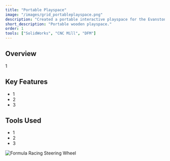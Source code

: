 ```yaml
---
title: "Portable Playspace"
image: "/images/grid_portableplayspace.png"
description: "Created a portable interactive playspace for the Evanston Public Library at the Robert Crown Center."
short_description: "Portable wooden playspace."
order: 1
tools: ["SolidWorks", "CNC Mill", "DFM"]
---
```


## Overview
1

## Key Features
- 1
- 2
- 3

## Tools Used
- 1
- 2
- 3

![Formula Racing Steering Wheel](/assets/images/formula_render.jpg)

